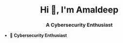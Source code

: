 <h1 align="center">Hi 👋, I'm Amaldeep</h1>
<h3 align="center">A Cybersecurity Enthusiast</h3>

- 🌱 **Cybersecurity Enthusiast**

<!-- - 📫 How to reach me **amaldeeps7@gmail.com** -->
<!--
<h3 align="left">Connect with me:</h3>
<p align="left">
</p>

<h3 align="left">Languages and Tools:</h3>
#<p align="left"> <a href="https://www.w3schools.com/css/" target="_blank" rel="noreferrer"> <img src="https://raw.githubusercontent.com/devicons/devicon/master/icons/css3/css3-original-wordmark.svg" alt="css3" width="40" height="40"/> </a> <a href="https://www.w3.org/html/" target="_blank" rel="noreferrer"> <img src="https://raw.githubusercontent.com/devicons/devicon/master/icons/html5/html5-original-wordmark.svg" alt="html5" width="40" height="40"/> </a> <a href="https://www.linux.org/" target="_blank" rel="noreferrer"> <img src="https://raw.githubusercontent.com/devicons/devicon/master/icons/linux/linux-original.svg" alt="linux" width="40" height="40"/> </a> <a href="https://www.python.org" target="_blank" rel="noreferrer"> <img src="https://raw.githubusercontent.com/devicons/devicon/master/icons/python/python-original.svg" alt="python" width="40" height="40"/> </a> </p>
-->
